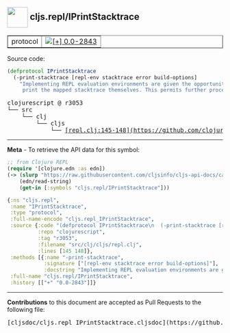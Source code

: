 ## <img width="48px" valign="middle" src="http://i.imgur.com/Hi20huC.png"> cljs.repl/IPrintStacktrace

 <table border="1">
<tr>

<td>protocol</td>
<td><a href="https://github.com/cljsinfo/cljs-api-docs/tree/0.0-2843"><img valign="middle" alt="[+] 0.0-2843" src="https://img.shields.io/badge/+-0.0--2843-lightgrey.svg"></a> </td>
</tr>
</table>






Source code:

```clj
(defprotocol IPrintStacktrace
  (-print-stacktrace [repl-env stacktrace error build-options]
    "Implementing REPL evaluation environments are given the opportunity to
     print the mapped stacktrace themselves. This permits further processing."))
```

 <pre>
clojurescript @ r3053
└── src
    └── clj
        └── cljs
            └── <ins>[repl.clj:145-148](https://github.com/clojure/clojurescript/blob/r3053/src/clj/cljs/repl.clj#L145-L148)</ins>
</pre>


---

__Meta__ - To retrieve the API data for this symbol:

```clj
;; from Clojure REPL
(require '[clojure.edn :as edn])
(-> (slurp "https://raw.githubusercontent.com/cljsinfo/cljs-api-docs/catalog/cljs-api.edn")
    (edn/read-string)
    (get-in [:symbols "cljs.repl/IPrintStacktrace"]))
```

```clj
{:ns "cljs.repl",
 :name "IPrintStacktrace",
 :type "protocol",
 :full-name-encode "cljs.repl_IPrintStacktrace",
 :source {:code "(defprotocol IPrintStacktrace\n  (-print-stacktrace [repl-env stacktrace error build-options]\n    \"Implementing REPL evaluation environments are given the opportunity to\n     print the mapped stacktrace themselves. This permits further processing.\"))",
          :repo "clojurescript",
          :tag "r3053",
          :filename "src/clj/cljs/repl.clj",
          :lines [145 148]},
 :methods [{:name "-print-stacktrace",
            :signature ["[repl-env stacktrace error build-options]"],
            :docstring "Implementing REPL evaluation environments are given the opportunity to\n     print the mapped stacktrace themselves. This permits further processing."}],
 :full-name "cljs.repl/IPrintStacktrace",
 :history [["+" "0.0-2843"]]}

```

---

__Contributions__ to this document are accepted as Pull Requests to the following file:

 <pre>
[cljsdoc/cljs.repl_IPrintStacktrace.cljsdoc](https://github.com/cljsinfo/cljs-api-docs/blob/master/cljsdoc/cljs.repl_IPrintStacktrace.cljsdoc)
</pre>

